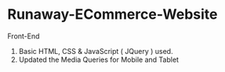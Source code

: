 # Runaway-ECommerce-Website
  
Front-End
 
   1. Basic HTML, CSS & JavaScript ( JQuery ) used.
   2. Updated the Media Queries for Mobile and Tablet 
    
     
    
    
